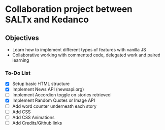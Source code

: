 # Collaboration project between SALTx and Kedanco

## Objectives

- Learn how to implement different types of features with vanilla JS
- Collaborative working with commented code, delegated work and paired learning

### To-Do List

- [x] Setup basic HTML structure
- [x] Implement News API (newsapi.org)
- [ ] Implement Accordion toggle on stories retrieved
- [x] Implement Random Quotes or Image API
- [ ] Add word counter underneath each story
- [ ] Add CSS
- [ ] Add CSS Animations
- [ ] Add Credits/Github links

